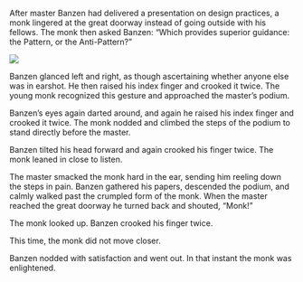 After master Banzen had delivered a presentation on design practices, a monk lingered at the great doorway instead of going outside with his fellows.  The monk then asked Banzen: “Which provides superior guidance: the Pattern, or the Anti-Pattern?”

![](/pages/case-98/Hand.jpg)

Banzen glanced left and right, as though ascertaining whether anyone else was in earshot.  He then raised his index finger and crooked it twice.  The young monk recognized this gesture and approached the master’s podium.

Banzen’s eyes again darted around, and again he raised his index finger and crooked it twice.  The monk nodded and climbed the steps of the podium to stand directly before the master.

Banzen tilted his head forward and again crooked his finger twice. The monk leaned in close to listen.

The master smacked the monk hard in the ear, sending him reeling down the steps in pain.  Banzen gathered his papers, descended the podium, and calmly walked past the crumpled form of the monk.  When the master reached the great doorway he turned back and shouted, “Monk!”

The monk looked up.  Banzen crooked his finger twice.

This time, the monk did not move closer.

Banzen nodded with satisfaction and went out.  In that instant the monk was enlightened.
